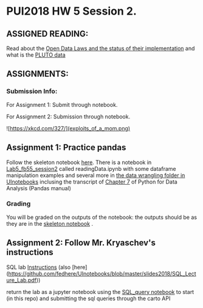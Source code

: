 # PUI2018 HW 5 Session 2.

## ASSIGNED READING:

Read about the [Open Data Laws and the status of their implementation](https://www.wnyc.org/story/experts-agencies-suggest-nyc-open-data-law-lacks-resources/) and what is the [PLUTO data](https://www.wired.com/2013/08/nyc-pluto-data-map-party/)


## ASSIGNMENTS:

### Submission Info:

For Assignment 1: Submit through notebook.

For Assignment 2: Submission through notebook.

![https://xkcd.com/327/](exploits_of_a_mom.png)


## Assignment 1: Practice pandas

Follow the skeleton notebook [here](pandas_PLUTO_exercise_instructions.ipynb). There is a notebook in [Lab5_fb55_session2](https://github.com/fedhere/PUI2018_fb55/tree/master/Lab6_fb55_session1) called readingData.ipynb with some dataframe manipulation examples and several more in [the data wrangling folder in UInotebooks](https://github.com/fedhere/UInotebooks/tree/master/dataWrangling) inclusing the transcript of [Chapter 7](https://github.com/fedhere/UInotebooks/blob/master/dataWrangling/PandasDataWrangling-Chap7.ipynb) of Python for Data Analysis (Pandas manual)
  
### Grading 

You will be graded on the outputs of the notebook: the outputs should be as they are in the [skeleton notebook](pandas_PLUTO_exercise_instructions.ipynb) . 

## Assignment 2: Follow Mr. Kryaschev's instructions
SQL lab [Instructions](https://serv.cusp.nyu.edu/~hvo/files/SQL_Lab.pdf) (also [here] (https://github.com/fedhere/UInotebooks/blob/master/slides2018/SQL_Lecture_Lab.pdf))

return the lab as a jupyter notebook using the [SQL_query notebook](https://github.com/fedhere/PUI2018_fb55/blob/master/HW6_fb55_session1/SQL_query.ipynb) to start (in this repo) and submitting the sql queries through the carto API

